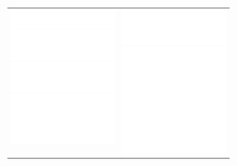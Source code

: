 <table cellspacing="0" cellpadding="0" style="border-collapse: collapse; border: none;"> 
  <tbody>
  <tr style="border: none;">
    <td width="400px" style="border: none; vertical-align: top;">
      <img src="https://github.com/m-avagyan/m-avagyan/blob/master/images/header.svg">
      <img src="https://github.com/m-avagyan/m-avagyan/blob/master/images/repositories.svg">
      <img src="https://github.com/m-avagyan/m-avagyan/blob/master/images/activity-community.svg">
      <img src="https://github.com/m-avagyan/m-avagyan/blob/master/images/recent-activity.svg">
    </td>
    <td width="400px" style="border: none; vertical-align: top;">
      <img src="https://github.com/m-avagyan/m-avagyan/blob/master/images/languages.svg">
      <img src="https://github.com/m-avagyan/m-avagyan/blob/master/images/google-page-speed.svg">
    </td>
  </tr>
  </tbody>
</table>
